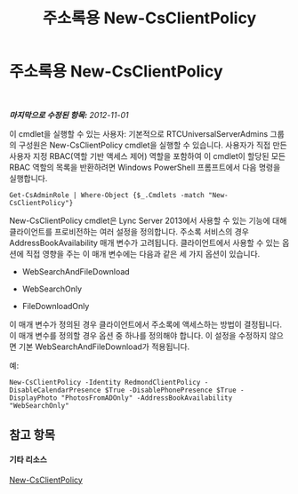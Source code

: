 ﻿---
title: 주소록용 New-CsClientPolicy
TOCTitle: 주소록용 New-CsClientPolicy
ms:assetid: ef4415fc-82c4-4dc8-97d1-37a084553343
ms:mtpsurl: https://technet.microsoft.com/ko-kr/library/Gg429726(v=OCS.15)
ms:contentKeyID: 49305455
ms.date: 08/24/2015
mtps_version: v=OCS.15
ms.translationtype: HT
---

# 주소록용 New-CsClientPolicy

 

_**마지막으로 수정된 항목:** 2012-11-01_

이 cmdlet을 실행할 수 있는 사용자: 기본적으로 RTCUniversalServerAdmins 그룹의 구성원은 New-CsClientPolicy cmdlet을 실행할 수 있습니다. 사용자가 직접 만든 사용자 지정 RBAC(역할 기반 액세스 제어) 역할을 포함하여 이 cmdlet이 할당된 모든 RBAC 역할의 목록을 반환하려면 Windows PowerShell 프롬프트에서 다음 명령을 실행합니다.

    Get-CsAdminRole | Where-Object {$_.Cmdlets -match "New-CsClientPolicy"}

New-CsClientPolicy cmdlet은 Lync Server 2013에서 사용할 수 있는 기능에 대해 클라이언트를 프로비전하는 여러 설정을 정의합니다. 주소록 서비스의 경우 AddressBookAvailability 매개 변수가 고려됩니다. 클라이언트에서 사용할 수 있는 옵션에 직접 영향을 주는 이 매개 변수에는 다음과 같은 세 가지 옵션이 있습니다.

  - WebSearchAndFileDownload

  - WebSearchOnly

  - FileDownloadOnly

이 매개 변수가 정의된 경우 클라이언트에서 주소록에 액세스하는 방법이 결정됩니다. 이 매개 변수를 정의할 경우 옵션 중 하나를 정의해야 합니다. 이 설정을 수정하지 않으면 기본 WebSearchAndFileDownload가 적용됩니다.

예:

    New-CsClientPolicy -Identity RedmondClientPolicy -DisableCalendarPresence $True -DisablePhonePresence $True -DisplayPhoto "PhotosFromADOnly" -AddressBookAvailability "WebSearchOnly"

## 참고 항목

#### 기타 리소스

[New-CsClientPolicy](https://docs.microsoft.com/en-us/powershell/module/skype/New-CsClientPolicy)

